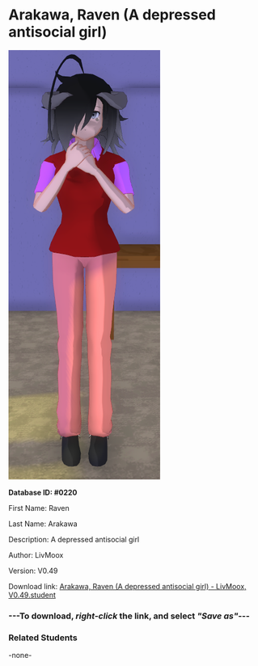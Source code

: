 # Arakawa, Raven (A depressed antisocial girl)

<img src="../../Files/Images/Arakawa, Raven (A depressed antisocial girl).png" title="Arakawa, Raven (A depressed antisocial girl) - LivMoox, V0.49">

**Database ID: #0220**

First Name: Raven

Last Name: Arakawa

Description: A depressed antisocial girl

Author: LivMoox

Version: V0.49

Download link: <a href="https://raw.githubusercontent.com/Arbiter1223/Daigaku-Gurashi-Custom-Students/master/Files/Student%20Files/Arakawa%2C%20Raven%20(A%20depressed%20antisocial%20girl)%20-%20LivMoox%2C%20V0.49.student">Arakawa, Raven (A depressed antisocial girl) - LivMoox, V0.49.student</a>

### ---**To download, _right-click_ the link, and select _"Save as"_**---

### Related Students

-none-
